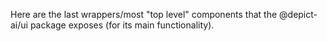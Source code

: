 Here are the last wrappers/most "top level" components that the @depict-ai/ui package exposes (for its main functionality).
